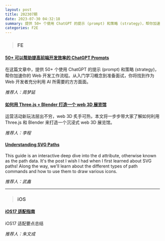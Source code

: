 ```yaml
---
layout: post
title: 202307期
date: 2023-07-30 04:32:18
summary: 提供 50+ 个使用 ChatGPT 的提示 (prompt) 和策略 (strategy)，帮你加速你的 Web 开发工作流程。从入门学习概念到准备面试，你将找到作为 Web 开发者充分利用 AI 所需要的方方面面。
categories: F2E
---
```


> ### FE

#### [50+ 可以帮助提高前端开发效率的 ChatGPT Prompts](https://mp.weixin.qq.com/s/dSm9Cv7HWit0nF1n8yF-sg)

在这篇文章中，提供 50+ 个使用 ChatGPT 的提示 (prompt) 和策略 (strategy)，帮你加速你的 Web 开发工作流程。从入门学习概念到准备面试，你将找到作为 Web 开发者充分利用 AI 所需要的方方面面。

_推荐人：周梦延_

#### [如何用 Three.js + Blender 打造一个 web 3D 展览馆](https://mp.weixin.qq.com/s/1E4MkYmizz8Oe3ILTlhmpQ)

运营活动新玩法层出不穷，web 3D 炙手可热，本文将一步步带大家了解如何利用 Three.js 和 Blender 来打造一个沉浸式 web 3D 展览馆。

_推荐人：李程_

#### [Understanding SVG Paths](https://www.nan.fyi/svg-paths)

This guide is an interactive deep dive into the d attribute, otherwise known as the path data. It's the post I wish I had when I first learned about SVG paths! Along the way, we'll learn about the different types of path commands and how to use them to draw various icons.

_推荐人：武鑫_

---

> ### iOS

#### [iOS17 适配指南](https://juejin.cn/column/7241465246476009531)

iOS17 适配要点总结

_推荐人：朱文成_

